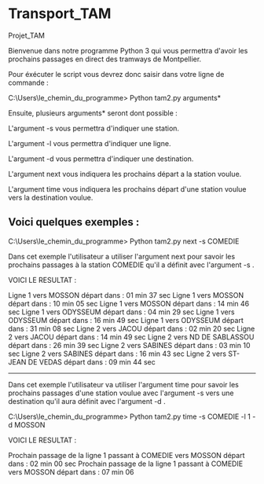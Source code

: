 # Transport_TAM
Projet_TAM

Bienvenue dans notre programme Python 3 qui vous permettra d'avoir les prochains passages en direct des tramways de Montpellier.

Pour éxécuter le script vous devrez donc saisir dans votre ligne de commande : 

C:\Users\le_chemin_du_programme> Python tam2.py arguments*


Ensuite, plusieurs arguments* seront dont possible : 

L'argument -s vous permettra d'indiquer une station.

L'argument -l vous permettra d'indiquer une ligne.

L'argument -d vous permettra d'indiquer une destination.

L'argument next vous indiquera les prochains départ a la station voulue.

L'argument time vous indiquera les prochains départ d'une station voulue vers la destination voulue.

Voici quelques exemples :
--------------------------------------------------------------------------------------------------------------------------------------------------------------------------------------

C:\Users\le_chemin_du_programme> Python tam2.py next -s COMEDIE

Dans cet exemple l'utilisateur a utiliser l'argument next pour savoir les prochains passages à la station COMEDIE qu'il a définit avec l'argument -s .

VOICI LE RESULTAT :

Ligne 1 vers MOSSON départ dans : 01 min 37 sec
Ligne 1 vers MOSSON départ dans : 10 min 05 sec
Ligne 1 vers MOSSON départ dans : 14 min 46 sec
Ligne 1 vers ODYSSEUM départ dans : 04 min 29 sec
Ligne 1 vers ODYSSEUM départ dans : 16 min 49 sec
Ligne 1 vers ODYSSEUM départ dans : 31 min 08 sec
Ligne 2 vers JACOU départ dans : 02 min 20 sec
Ligne 2 vers JACOU départ dans : 14 min 49 sec
Ligne 2 vers ND DE SABLASSOU départ dans : 26 min 39 sec
Ligne 2 vers SABINES départ dans : 03 min 10 sec
Ligne 2 vers SABINES départ dans : 16 min 43 sec
Ligne 2 vers ST-JEAN DE VEDAS départ dans : 09 min 44 sec

--------------------------------------------------------------------------------------------------------------------------------------------------------------------------------------
Dans cet exemple l'utilisateur va utiliser l'argument time pour savoir les prochains passages d'une station voulue avec l'argument -s vers  une destination qu'il aura définit avec l'argument -d .

C:\Users\le_chemin_du_programme> Python tam2.py time -s COMEDIE -l 1 -d MOSSON   

VOICI LE RESULTAT :

Prochain passage de la ligne 1 passant à COMEDIE vers MOSSON départ dans : 02 min 00 
sec
Prochain passage de la ligne 1 passant à COMEDIE vers MOSSON départ dans : 07 min 06 


